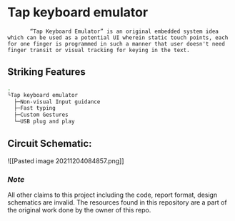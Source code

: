 
# Tap keyboard emulator

           “Tap Keyboard Emulator” is an original embedded system idea which can be used as a potential UI wherein static touch points, each for one finger is programmed in such a manner that user doesn't need finger transit or visual tracking for keying in the text.
		   
## Striking Features 
```sh
.
└Tap keyboard emulator
  ├─Non-visual Input guidance 
  ├─Fast typing
  ├─Custom Gestures
  └─USB plug and play   
```

## Circuit Schematic:
![[Pasted image 20211204084857.png]]


### *Note*
All other claims to this project including the code, report format, design schematics are invalid. 
The resources found in this repository are a part of the original work done by the owner of this repo.